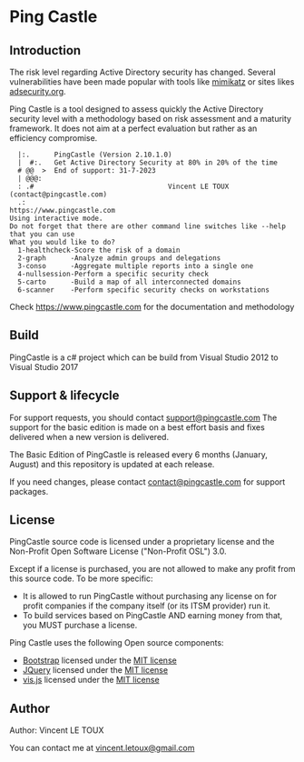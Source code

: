 # Ping Castle

## Introduction

The risk level regarding Active Directory security has changed.
Several vulnerabilities have been made popular with tools like [mimikatz](https://github.com/gentilkiwi/mimikatz) or sites likes [adsecurity.org](http://adsecurity.org/). 

Ping Castle is a tool designed to assess quickly the Active Directory security level with a methodology based on risk assessment and a maturity framework.
It does not aim at a perfect evaluation but rather as an efficiency compromise.

```
  |:.      PingCastle (Version 2.10.1.0)
  |  #:.   Get Active Directory Security at 80% in 20% of the time
  # @@  >  End of support: 31-7-2023
  | @@@:
  : .#                                 Vincent LE TOUX (contact@pingcastle.com)
  .:                                                 https://www.pingcastle.com
Using interactive mode.
Do not forget that there are other command line switches like --help that you can use
What you would like to do?
  1-healthcheck-Score the risk of a domain
  2-graph      -Analyze admin groups and delegations
  3-conso      -Aggregate multiple reports into a single one
  4-nullsession-Perform a specific security check
  5-carto      -Build a map of all interconnected domains
  6-scanner    -Perform specific security checks on workstations

```

Check https://www.pingcastle.com for the documentation and methodology

## Build

PingCastle is a c# project which can be build from Visual Studio 2012 to Visual Studio 2017

## Support & lifecycle

For support requests, you should contact support@pingcastle.com
The support for the basic edition is made on a best effort basis and fixes delivered when a new version is delivered.

The Basic Edition of PingCastle is released every 6 months (January, August) and this repository is updated at each release.

If you need changes, please contact contact@pingcastle.com for support packages.

## License

PingCastle source code is licensed under a proprietary license and the Non-Profit Open Software License ("Non-Profit OSL") 3.0.

Except if a license is purchased, you are not allowed to make any profit from this source code.
To be more specific:
* It is allowed to run PingCastle without purchasing any license on for profit companies if the company itself (or its ITSM provider) run it.
* To build services based on PingCastle AND earning money from that, you MUST purchase a license.

Ping Castle uses the following Open source components:

* [Bootstrap](https://getbootstrap.com/) licensed under the [MIT license](https://tldrlegal.com/license/mit-license)
* [JQuery](https://jquery.org) licensed under the [MIT license](https://tldrlegal.com/license/mit-license)
* [vis.js](http://visjs.org/) licensed under the [MIT license](https://tldrlegal.com/license/mit-license)

## Author

Author: Vincent LE TOUX

You can contact me at vincent.letoux@gmail.com




